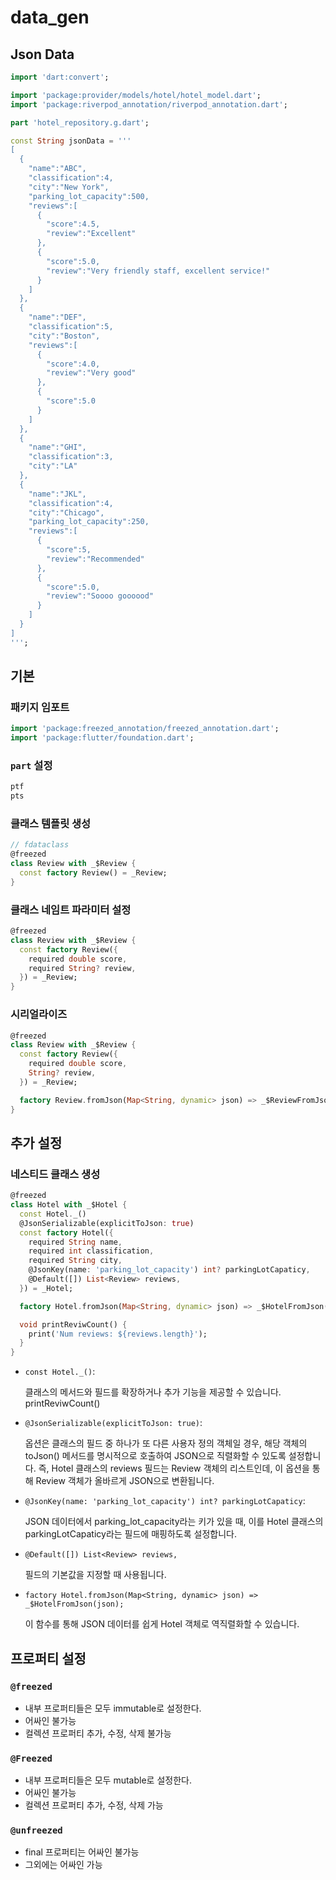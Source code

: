 # data_gen

## Json Data

```dart
import 'dart:convert';

import 'package:provider/models/hotel/hotel_model.dart';
import 'package:riverpod_annotation/riverpod_annotation.dart';

part 'hotel_repository.g.dart';

const String jsonData = '''
[
  {
    "name":"ABC",
    "classification":4,
    "city":"New York",
    "parking_lot_capacity":500,
    "reviews":[
      {
        "score":4.5,
        "review":"Excellent"
      },
      {
        "score":5.0,
        "review":"Very friendly staff, excellent service!"
      }
    ]
  },
  {
    "name":"DEF",
    "classification":5,
    "city":"Boston",
    "reviews":[
      {
        "score":4.0,
        "review":"Very good"
      },
      {
        "score":5.0
      }
    ]
  },
  {
    "name":"GHI",
    "classification":3,
    "city":"LA"
  },
  {
    "name":"JKL",
    "classification":4,
    "city":"Chicago",
    "parking_lot_capacity":250,
    "reviews":[
      {
        "score":5,
        "review":"Recommended"
      },
      {
        "score":5.0,
        "review":"Soooo goooood"
      }
    ]
  }
]
''';
```

## 기본

### 패키지 임포트

```dart
import 'package:freezed_annotation/freezed_annotation.dart';
import 'package:flutter/foundation.dart';
```

### `part` 설정

```dart
ptf
pts
```

### 클래스 템플릿 생성

```dart
// fdataclass
@freezed
class Review with _$Review {
  const factory Review() = _Review;
}
```

### 클래스 네임트 파라미터 설정

```dart
@freezed
class Review with _$Review {
  const factory Review({
    required double score,
    required String? review,
  }) = _Review;
}
```

### 시리얼라이즈

```dart
@freezed
class Review with _$Review {
  const factory Review({
    required double score,
    String? review,
  }) = _Review;

  factory Review.fromJson(Map<String, dynamic> json) => _$ReviewFromJson(json);
}
```

## 추가 설정

### 네스티드 클래스 생성

```dart
@freezed
class Hotel with _$Hotel {
  const Hotel._()
  @JsonSerializable(explicitToJson: true)
  const factory Hotel({
    required String name,
    required int classification,
    required String city,
    @JsonKey(name: 'parking_lot_capacity') int? parkingLotCapaticy,
    @Default([]) List<Review> reviews,
  }) = _Hotel;

  factory Hotel.fromJson(Map<String, dynamic> json) => _$HotelFromJson(json);

  void printReviwCount() {
    print('Num reviews: ${reviews.length}');
  }
}
```

- `const Hotel._()`:

  클래스의 메서드와 필드를 확장하거나 추가 기능을 제공할 수 있습니다. printReviwCount()

- `@JsonSerializable(explicitToJson: true)`:

  옵션은 클래스의 필드 중 하나가 또 다른 사용자 정의 객체일 경우, 해당 객체의 toJson() 메서드를 명시적으로 호출하여 JSON으로 직렬화할 수 있도록 설정합니다. 즉, Hotel 클래스의 reviews 필드는 Review 객체의 리스트인데, 이 옵션을 통해 Review 객체가 올바르게 JSON으로 변환됩니다.

- `@JsonKey(name: 'parking_lot_capacity') int? parkingLotCapaticy`:

  JSON 데이터에서 parking_lot_capacity라는 키가 있을 때, 이를 Hotel 클래스의 parkingLotCapaticy라는 필드에 매핑하도록 설정합니다.

- `@Default([]) List<Review> reviews,`

  필드의 기본값을 지정할 때 사용됩니다.

- `factory Hotel.fromJson(Map<String, dynamic> json) => _$HotelFromJson(json);`

  이 함수를 통해 JSON 데이터를 쉽게 Hotel 객체로 역직렬화할 수 있습니다.

## 프로퍼티 설정

### `@freezed`

- 내부 프로퍼티들은 모두 immutable로 설정한다.
- 어싸인 불가능
- 컬렉션 프로퍼티 추가, 수정, 삭제 불가능

### `@Freezed`

- 내부 프로퍼티들은 모두 mutable로 설정한다.
- 어싸인 불가능
- 컬렉션 프로퍼티 추가, 수정, 삭제 가능

### `@unfreezed`

- final 프로퍼티는 어싸인 불가능
- 그외에는 어싸인 가능
